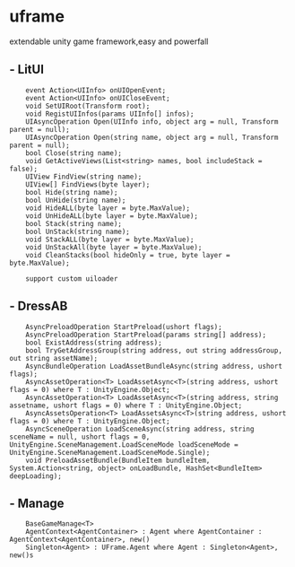# uframe
extendable unity game framework,easy and powerfall

## - LitUI
        event Action<UIInfo> onUIOpenEvent;
        event Action<UIInfo> onUICloseEvent;
        void SetUIRoot(Transform root);
        void RegistUIInfos(params UIInfo[] infos);
        UIAsyncOperation Open(UIInfo info, object arg = null, Transform parent = null);
        UIAsyncOperation Open(string name, object arg = null, Transform parent = null);
        bool Close(string name);
        void GetActiveViews(List<string> names, bool includeStack = false);
        UIView FindView(string name);
        UIView[] FindViews(byte layer);
        bool Hide(string name);
        bool UnHide(string name);
        void HideALL(byte layer = byte.MaxValue);
        void UnHideALL(byte layer = byte.MaxValue);
        bool Stack(string name);
        bool UnStack(string name);
        void StackALL(byte layer = byte.MaxValue);
        void UnStackAll(byte layer = byte.MaxValue);
        void CleanStacks(bool hideOnly = true, byte layer = byte.MaxValue);
        
        support custom uiloader

## - DressAB
        AsyncPreloadOperation StartPreload(ushort flags);
        AsyncPreloadOperation StartPreload(params string[] address);
        bool ExistAddress(string address);
        bool TryGetAddressGroup(string address, out string addressGroup, out string assetName);
        AsyncBundleOperation LoadAssetBundleAsync(string address, ushort flags);
        AsyncAssetOperation<T> LoadAssetAsync<T>(string address, ushort flags = 0) where T : UnityEngine.Object;
        AsyncAssetOperation<T> LoadAssetAsync<T>(string address, string assetname, ushort flags = 0) where T : UnityEngine.Object;
        AsyncAssetsOperation<T> LoadAssetsAsync<T>(string address, ushort flags = 0) where T : UnityEngine.Object;
        AsyncSceneOperation LoadSceneAsync(string address, string sceneName = null, ushort flags = 0, UnityEngine.SceneManagement.LoadSceneMode loadSceneMode = UnityEngine.SceneManagement.LoadSceneMode.Single);
        void PreloadAssetBundle(BundleItem bundleItem, System.Action<string, object> onLoadBundle, HashSet<BundleItem> deepLoading);

## - Manage
        BaseGameManage<T>
        AgentContext<AgentContainer> : Agent where AgentContainer : AgentContext<AgentContainer>, new()
        Singleton<Agent> : UFrame.Agent where Agent : Singleton<Agent>, new()s
